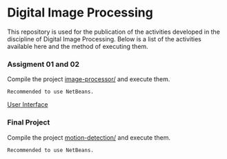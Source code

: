 # Digital Image Processing

This repository is used for the publication of the activities developed in the discipline of Digital Image Processing. Below is a list of the activities available here and the method of executing them.

### Assigment 01 and 02

Compile the project [image-processor/](https://github.com/jorismar/Digital-Image-Processing/blob/master/image-processor/) and execute them.

```
Recommended to use NetBeans.
```
[User Interface](https://github.com/jorismar/Digital-Image-Processing/blob/master/image-processor/interface.png)

### Final Project

Compile the project [motion-detection/](https://github.com/jorismar/Digital-Image-Processing/blob/master/motion-detection/) and execute them.

```
Recommended to use NetBeans.
```
